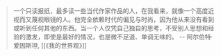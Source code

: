 >一个只读报纸，最多读一些当代作家作品的人，在我看来，就像一个高度近视而又蔑视眼镜的人。他完全依赖时代的偏见与时尚，因为他从来没有看到或听到任何其他的东西。当一个人仅凭自己独自的思考，不受别人思想和经验的激发，即使是最好的情况，也是微不足道、单调无味的。 -- 阿尔伯特·爱因斯坦, [[《我的世界观》]] 